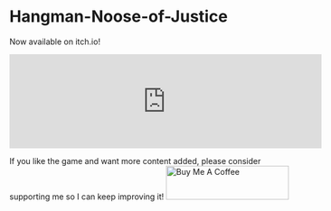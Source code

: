 # Hangman-Noose-of-Justice

Now available on itch.io!
<iframe frameborder="0" src="https://itch.io/embed/3603716" width="552" height="167"><a href="https://eloliver.itch.io/hangman-noose-of-justice">Hangman: Noose of Justice by eloliver</a></iframe>

If you like the game and want more content added, please consider supporting me so I can keep improving it!
<a href="https://www.buymeacoffee.com/eloliver04x" target="_blank"><img src="https://cdn.buymeacoffee.com/buttons/v2/default-green.png" alt="Buy Me A Coffee" style="height: 60px !important;width: 217px !important;" ></a>
